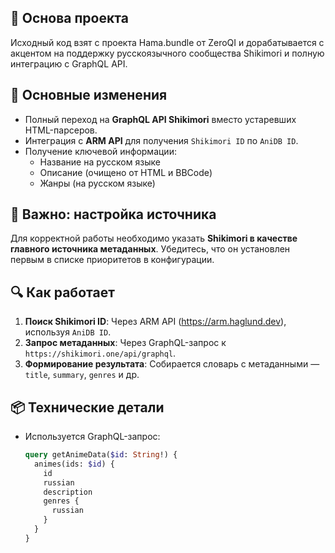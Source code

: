 ## 📄 Основа проекта
Исходный код взят с проекта Hama.bundle от ZeroQI и дорабатывается с акцентом на поддержку русскоязычного сообщества Shikimori и полную интеграцию с GraphQL API.

## 🚀 Основные изменения

- Полный переход на **GraphQL API Shikimori** вместо устаревших HTML-парсеров.
- Интеграция с **ARM API** для получения `Shikimori ID` по `AniDB ID`.
- Получение ключевой информации:
  - Название на русском языке
  - Описание (очищено от HTML и BBCode)
  - Жанры (на русском языке)

## 🔧 Важно: настройка источника

Для корректной работы необходимо указать **Shikimori в качестве главного источника метаданных**. Убедитесь, что он установлен первым в списке приоритетов в конфигурации.

## 🔍 Как работает

1. **Поиск Shikimori ID**: Через ARM API (https://arm.haglund.dev), используя `AniDB ID`.
2. **Запрос метаданных**: Через GraphQL-запрос к `https://shikimori.one/api/graphql`.
3. **Формирование результата**: Собирается словарь с метаданными — `title`, `summary`, `genres` и др.

## 📦 Технические детали

- Используется GraphQL-запрос:
  ```graphql
  query getAnimeData($id: String!) {
    animes(ids: $id) {
      id
      russian
      description
      genres {
        russian
      }
    }
  }
